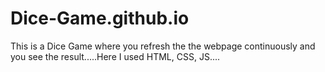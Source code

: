 # Dice-Game.github.io
This is a Dice Game where you refresh the the webpage continuously and you see the result.....Here I used HTML, CSS, JS....
